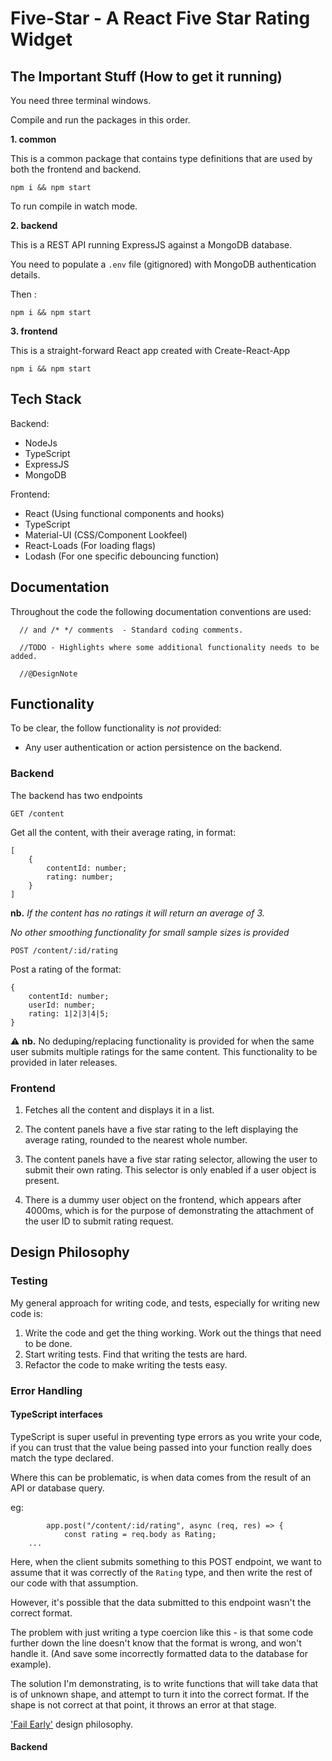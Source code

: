 # Five-Star - A React Five Star Rating Widget

## The Important Stuff (How to get it running)

You need three terminal windows. 

Compile and run the packages in this order.

**1. common**

This is a common package that contains type definitions that are used by both the frontend and backend. 

```
npm i && npm start
```

To run compile in watch mode. 

**2. backend**

This is a REST API running ExpressJS against a MongoDB database. 

You need to populate a `.env` file (gitignored) with MongoDB authentication details. 

Then : 

```
npm i && npm start
```

**3. frontend** 

This is a straight-forward React app created with Create-React-App

```
npm i && npm start
```


## Tech Stack

Backend: 

 - NodeJs
 - TypeScript
 - ExpressJS
 - MongoDB

Frontend:

 - React (Using functional components and hooks)
 - TypeScript
 - Material-UI (CSS/Component Lookfeel)
 - React-Loads (For loading flags)
 - Lodash (For one specific debouncing function)

## Documentation 

Throughout the code the following documentation conventions are used: 

```
  // and /* */ comments  - Standard coding comments. 

  //TODO - Highlights where some additional functionality needs to be added. 

  //@DesignNote 

```

## Functionality 

To be clear, the follow functionality is _not_ provided: 

- Any user authentication or action persistence on the backend. 

### Backend 

The backend has two endpoints 

`GET /content`

Get all the content, with their average rating, in format: 

```
[
    {
        contentId: number; 
        rating: number; 
    }
]
```

**nb.** *If the content has no ratings it will return an average of 3.*

*No other smoothing functionality for small sample sizes is provided*

`POST /content/:id/rating`

Post a rating of the format: 

```
{
    contentId: number; 
    userId: number; 
    rating: 1|2|3|4|5; 
}

```

⚠️ **nb.** No deduping/replacing functionality is provided for when the same user submits multiple ratings for the same content. This functionality to be provided in later releases. 

### Frontend

1. Fetches all the content and displays it in a list. 

2. The content panels have a five star rating to the left displaying the average rating, rounded to the nearest whole number. 

3. The content panels have a five star rating selector, allowing the user to submit their own rating. This selector is only enabled if a user object is present. 

4. There is a dummy user object on the frontend, which appears after 4000ms, which is for the purpose of demonstrating the attachment of the user ID to submit rating request. 

## Design Philosophy 

### Testing 

My general approach for writing code, and tests, especially for writing new code is: 

1. Write the code and get the thing working. Work out the things that need to be done. 
2. Start writing tests. Find that writing the tests are hard. 
3. Refactor the code to make writing the tests easy. 

### Error Handling 

#### TypeScript interfaces

TypeScript is super useful in preventing type errors as you write your code, if you can trust that the value being passed into your function really does match the type declared. 

Where this can be problematic, is when data comes from the result of an API or database query. 

eg: 

```
        app.post("/content/:id/rating", async (req, res) => {
            const rating = req.body as Rating; 
    ...
```

Here, when the client submits something to this POST endpoint, we want to assume that it was correctly of the `Rating` type, and then write the rest of our code with that assumption. 

However, it's possible that the data submitted to this endpoint wasn't the correct format. 

The problem with just writing a type coercion like this - is that some code further down the line doesn't know that the format is wrong, and won't handle it. (And save some incorrectly formatted data to the database for example). 

The solution I'm demonstrating, is to write functions that will take data that is of unknown shape, and attempt to turn it into the correct format. If the shape is not correct at that point, it throws an error at that stage. 

['Fail Early'](https://stackoverflow.com/questions/2807241/what-does-the-expression-fail-early-mean-and-when-would-you-want-to-do-so) design philosophy. 


#### Backend 

